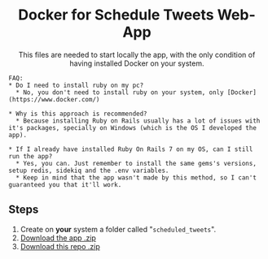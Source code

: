 <h1 align="center">Docker for Schedule Tweets Web-App</h1>

<p align="center">This files are needed to start locally the app, with the only condition of having installed Docker on your system.</p>

```
FAQ:
* Do I need to install ruby on my pc?
  * No, you don't need to install ruby on your system, only [Docker](https://www.docker.com/)
  
* Why is this approach is recommended?
  * Because installing Ruby on Rails usually has a lot of issues with it's packages, specially on Windows (which is the OS I developed the app).

* If I already have installed Ruby On Rails 7 on my OS, can I still run the app?
  * Yes, you can. Just remember to install the same gems's versions, setup redis, sidekiq and the .env variables.
  * Keep in mind that the app wasn't made by this method, so I can't guaranteed you that it'll work.
```

<h2>Steps</h2>

1. Create on **your** system a folder called "`scheduled_tweets`".
2. [Download the app .zip](https://github.com/EmanuelRodriguezBedeman/Rails---Scheduled-Tweets/archive/refs/heads/main.zip) 
3. [Download this repo .zip](https://github.com/EmanuelRodriguezBedeman/Docker-ScheduleTweets/archive/refs/heads/main.zip])
